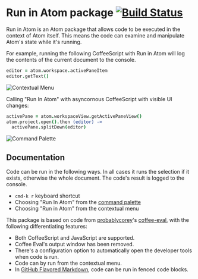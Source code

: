 # Run in Atom package [![Build Status](https://travis-ci.org/robenkleene/run-in-atom.svg?branch=master)](https://travis-ci.org/robenkleene/run-in-atom)

Run in Atom is an Atom package that allows code to be executed in the context of Atom itself. This means the code can examine and manipulate Atom's state while it's running.

For example, running the following CoffeeScript with Run in Atom will log the contents of the current document to the console.

``` coffeescript
editor = atom.workspace.activePaneItem
editor.getText()
```

![Contextual Menu](https://raw.githubusercontent.com/robenkleene/run-in-atom/master/docs/contextual-menu.gif)

Calling "Run In Atom" with asyncornous CoffeeScript with visible UI changes:

``` coffeescript
activePane = atom.workspaceView.getActivePaneView()
atom.project.open().then (editor) ->
  activePane.splitDown(editor)
```

![Command Palette](https://raw.githubusercontent.com/robenkleene/run-in-atom/master/docs/command-palette.gif)

## Documentation

Code can be run in the following ways. In all cases it runs the selection if it exists, otherwise the whole document. The code's result is logged to the console.

* `cmd-k r` keyboard shortcut
* Choosing "Run In Atom" from the [command palette](https://github.com/atom/command-palette)
* Choosing "Run in Atom" from the contextual menu

This package is based on code from [probablycorey](https://atom.io/users/probablycorey)'s [coffee-eval](https://atom.io/packages/coffee-eval), with the following differentiating features:

* Both CoffeeScript and JavaScript are supported.
* Coffee Eval's output window has been removed.
* There's a configuration option to automatically open the developer tools when code is run.
* Code can by run from the contextual menu.
* In [GitHub Flavored Markdown](https://github.com/atom/language-gfm), code can be run in fenced code blocks.
